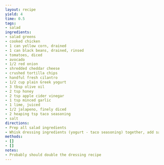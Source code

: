 ```yaml
---
layout: recipe
yield: 4
time: 0.5
tags:
- salad
ingredients:
- salad greens
- cooked chicken
- 1 can yellow corn, drained
- 1 can black beans, drained, rinsed
- tomatoes, diced
- avocado
- 1/2 red onion
- shredded cheddar cheese
- crushed tortilla chips
- handful fresh cilantro
- 1/2 cup plain Greek yogurt
- 3 tbsp olive oil
- 2 tsp honey
- 2 tsp apple cider vinegar
- 1 tsp minced garlic
- 1 lime, juiced
- 1/2 jalapeno, finely diced
- 2 heaping tsp taco seasoning
- salt
directions:
- Prep all salad ingredients
- Whisk dressing ingredients (yogurt - taco seasoning) together, add salt to taste
methods:
- []
- []
notes:
- Probably should double the dressing recipe
---
```

